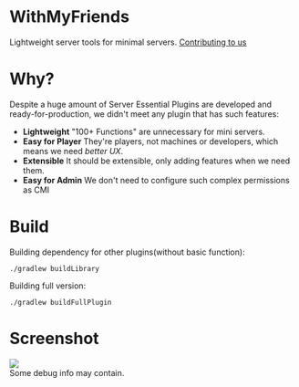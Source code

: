 # WithMyFriends

Lightweight server tools for minimal servers. [Contributing to us](./CONTRIBUTING.md)

# Why?

Despite a huge amount of Server Essential Plugins are developed and ready-for-production, we didn't meet any plugin that
has such features:

- **Lightweight** "100+ Functions" are unnecessary for mini servers.
- **Easy for Player** They're players, not machines or developers, which means we need *better UX*.
- **Extensible** It should be extensible, only adding features when we need them.
- **Easy for Admin** We don't need to configure such complex permissions as CMI

# Build

Building dependency for other plugins(without basic function):

```
./gradlew buildLibrary
```

Building full version:

```
./gradlew buildFullPlugin
```

# Screenshot

![](https://upload.cc/i1/2021/10/16/m0B4LZ.png)  
Some debug info may contain.

